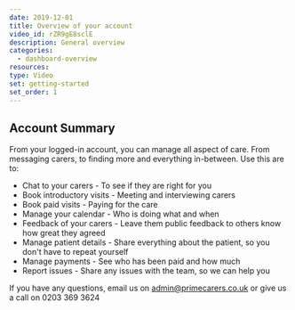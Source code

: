 ```yaml
---
date: 2019-12-01
title: Overview of your account
video_id: rZR9gE8sclE
description: General overview
categories:
  - dashboard-overview
resources:
type: Video
set: getting-started
set_order: 1
---
```


## Account Summary

From your logged-in account, you can manage all aspect of care. From messaging carers, to finding more and everything in-between. Use this are to:
 - Chat to your carers - To see if they are right for you
 - Book introductory visits - Meeting and interviewing carers
 - Book paid visits - Paying for the care
 - Manage your calendar - Who is doing what and when
 - Feedback of your carers - Leave them public feedback to others know how great they agreed
 - Manage patient details - Share everything about the patient, so you don't have to repeat yourself
 - Manage payments - See who has been paid and how much
 - Report issues - Share any issues with the team, so we can help you

If you have any questions, email us on admin@primecarers.co.uk or give us a call on 0203 369 3624
